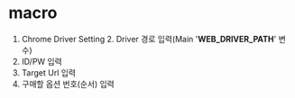 # macro

1. Chrome Driver Setting
   2. Driver 경로 입력(Main '**WEB_DRIVER_PATH**' 변수)
2. ID/PW 입력
3. Target Url 입력
4. 구매할 옵션 번호(순서) 입력